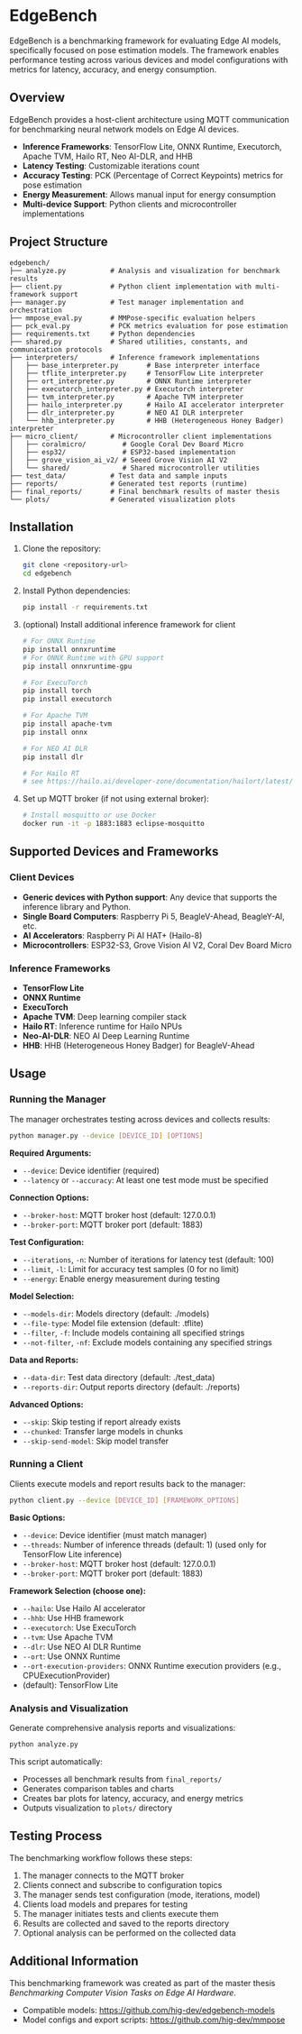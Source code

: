 # EdgeBench

EdgeBench is a benchmarking framework for evaluating Edge AI models, specifically focused on pose estimation models. The framework enables performance testing across various devices and model configurations with metrics for latency, accuracy, and energy consumption.

## Overview

EdgeBench provides a host-client architecture using MQTT communication for benchmarking neural network models on Edge AI devices.

- **Inference Frameworks**: TensorFlow Lite, ONNX Runtime, Executorch, Apache TVM, Hailo RT, Neo AI-DLR, and HHB
- **Latency Testing**: Customizable iterations count
- **Accuracy Testing**: PCK (Percentage of Correct Keypoints) metrics for pose estimation
- **Energy Measurement**: Allows manual input for energy consumption
- **Multi-device Support**: Python clients and microcontroller implementations

## Project Structure

```
edgebench/
├── analyze.py           # Analysis and visualization for benchmark results
├── client.py            # Python client implementation with multi-framework support
├── manager.py           # Test manager implementation and orchestration
├── mmpose_eval.py       # MMPose-specific evaluation helpers
├── pck_eval.py          # PCK metrics evaluation for pose estimation
├── requirements.txt     # Python dependencies
├── shared.py            # Shared utilities, constants, and communication protocols
├── interpreters/        # Inference framework implementations
│   ├── base_interpreter.py       # Base interpreter interface
│   ├── tflite_interpreter.py     # TensorFlow Lite interpreter
│   ├── ort_interpreter.py        # ONNX Runtime interpreter
│   ├── executorch_interpreter.py # Executorch interpreter
│   ├── tvm_interpreter.py        # Apache TVM interpreter
│   ├── hailo_interpreter.py      # Hailo AI accelerator interpreter
│   ├── dlr_interpreter.py        # NEO AI DLR interpreter
│   └── hhb_interpreter.py        # HHB (Heterogeneous Honey Badger) interpreter
├── micro_client/        # Microcontroller client implementations
│   ├── coralmicro/         # Google Coral Dev Board Micro
│   ├── esp32/              # ESP32-based implementation
│   ├── grove_vision_ai_v2/ # Seeed Grove Vision AI V2
│   └── shared/             # Shared microcontroller utilities
├── test_data/           # Test data and sample inputs
├── reports/             # Generated test reports (runtime)
├── final_reports/       # Final benchmark results of master thesis
└── plots/               # Generated visualization plots
```

## Installation

1. Clone the repository:
   ```bash
   git clone <repository-url>
   cd edgebench
   ```

2. Install Python dependencies:
   ```bash
   pip install -r requirements.txt
   ```

3. (optional) Install additional inference framework for client
   ```bash
   # For ONNX Runtime
   pip install onnxruntime
   # For ONNX Runtime with GPU support
   pip install onnxruntime-gpu
   
   # For ExecuTorch
   pip install torch
   pip install executorch
   
   # For Apache TVM
   pip install apache-tvm
   pip install onnx 
   
   # For NEO AI DLR
   pip install dlr
   
   # For Hailo RT
   # see https://hailo.ai/developer-zone/documentation/hailort/latest/
   
   ```

4. Set up MQTT broker (if not using external broker):
   ```bash
   # Install mosquitto or use Docker
   docker run -it -p 1883:1883 eclipse-mosquitto
   ```

## Supported Devices and Frameworks

### Client Devices
- **Generic devices with Python support**: Any device that supports the inference library and Python.
- **Single Board Computers**: Raspberry Pi 5, BeagleV-Ahead, BeagleY-AI, etc.
- **AI Accelerators**: Raspberry Pi AI HAT+ (Hailo-8)
- **Microcontrollers**: ESP32-S3, Grove Vision AI V2, Coral Dev Board Micro

### Inference Frameworks
- **TensorFlow Lite**
- **ONNX Runtime**
- **ExecuTorch**
- **Apache TVM**: Deep learning compiler stack
- **Hailo RT**: Inference runtime for Hailo NPUs
- **Neo-AI-DLR**: NEO AI Deep Learning Runtime
- **HHB**: HHB (Heterogeneous Honey Badger) for BeagleV-Ahead

## Usage

### Running the Manager

The manager orchestrates testing across devices and collects results:

```bash
python manager.py --device [DEVICE_ID] [OPTIONS]
```

**Required Arguments:**
- `--device`: Device identifier (required)
- `--latency` or `--accuracy`: At least one test mode must be specified

**Connection Options:**
- `--broker-host`: MQTT broker host (default: 127.0.0.1)
- `--broker-port`: MQTT broker port (default: 1883)

**Test Configuration:**
- `--iterations`, `-n`: Number of iterations for latency test (default: 100)
- `--limit`, `-l`: Limit for accuracy test samples (0 for no limit)
- `--energy`: Enable energy measurement during testing

**Model Selection:**
- `--models-dir`: Models directory (default: ./models)
- `--file-type`: Model file extension (default: .tflite)
- `--filter`, `-f`: Include models containing all specified strings
- `--not-filter`, `-nf`: Exclude models containing any specified strings

**Data and Reports:**
- `--data-dir`: Test data directory (default: ./test_data)
- `--reports-dir`: Output reports directory (default: ./reports)

**Advanced Options:**
- `--skip`: Skip testing if report already exists
- `--chunked`: Transfer large models in chunks
- `--skip-send-model`: Skip model transfer

### Running a Client

Clients execute models and report results back to the manager:

```bash
python client.py --device [DEVICE_ID] [FRAMEWORK_OPTIONS]
```

**Basic Options:**
- `--device`: Device identifier (must match manager)
- `--threads`: Number of inference threads (default: 1) (used only for TensorFlow Lite inference)
- `--broker-host`: MQTT broker host (default: 127.0.0.1)
- `--broker-port`: MQTT broker port (default: 1883)

**Framework Selection (choose one):**
- `--hailo`: Use Hailo AI accelerator
- `--hhb`: Use HHB framework
- `--executorch`: Use ExecuTorch
- `--tvm`: Use Apache TVM
- `--dlr`: Use NEO AI DLR Runtime
- `--ort`: Use ONNX Runtime
- `--ort-execution-providers`: ONNX Runtime execution providers (e.g., CPUExecutionProvider)
- (default): TensorFlow Lite

### Analysis and Visualization

Generate comprehensive analysis reports and visualizations:

```bash
python analyze.py
```

This script automatically:
- Processes all benchmark results from `final_reports/`
- Generates comparison tables and charts
- Creates bar plots for latency, accuracy, and energy metrics
- Outputs visualization to `plots/` directory

## Testing Process

The benchmarking workflow follows these steps:

1. The manager connects to the MQTT broker
2. Clients connect and subscribe to configuration topics
3. The manager sends test configuration (mode, iterations, model)
4. Clients load models and prepares for testing
5. The manager initiates tests and clients execute them
6. Results are collected and saved to the reports directory
7. Optional analysis can be performed on the collected data

## Additional Information
This benchmarking framework was created as part of the master thesis *Benchmarking Computer Vision Tasks on Edge AI Hardware*.

- Compatible models: https://github.com/hig-dev/edgebench-models
- Model configs and export scripts: https://github.com/hig-dev/mmpose